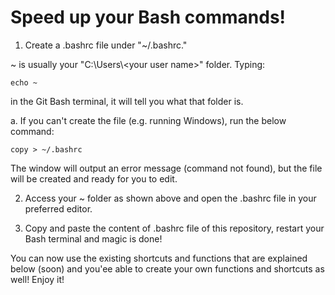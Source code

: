 # Speed up your Bash commands!

1. Create a .bashrc file under "~/.bashrc."

~ is usually your "C:\Users\\\<your user name>" folder. Typing:

    echo ~

in the Git Bash terminal, it will tell you what that folder is.

a. If you can't create the file (e.g. running Windows), run the below command:

    copy > ~/.bashrc

The window will output an error message (command not found), but the file will be created and ready for you to edit.

2. Access your ~ folder as shown above and open the .bashrc file in your preferred editor.

3. Copy and paste the content of .bashrc file of this repository, restart your Bash terminal and magic is done!

You can now use the existing shortcuts and functions that are explained below (soon) and you'ee able to create your own functions and shortcuts as well! Enjoy it!
